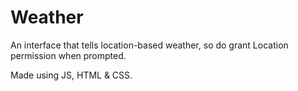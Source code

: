# Weather
An interface that tells location-based weather, so do grant Location permission when prompted.

Made using JS, HTML & CSS.
